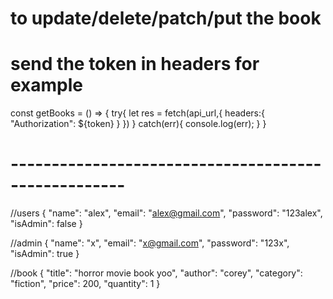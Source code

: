 # to update/delete/patch/put the book 
# send the token in headers for example

const getBooks = () => {
    try{
        let res = fetch(api_url,{
            headers:{
                "Authorization": ${token}
            }
        })
    }
    catch(err){
        console.log(err);
    }
}

# ----------------------------------------------------




//users
{
    "name": "alex",
    "email": "alex@gmail.com",
    "password": "123alex",
    "isAdmin": false
}

//admin
{
    "name": "x",
    "email": "x@gmail.com",
    "password": "123x",
    "isAdmin": true
}

//book
{
   "title": "horror movie book yoo",
   "author": "corey",
   "category": "fiction",
   "price": 200,
   "quantity": 1
}
